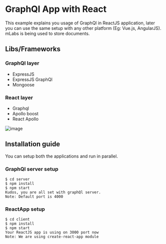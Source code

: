 # GraphQl App with React

This example explains you usage of GraphQl in ReactJS application, later you can use the same setup with any other platform (Eg: Vue.js, AngularJS). mLabs is being used to store documents.

## Libs/Frameworks
### GraphQl layer
<ul>
  <li>ExpressJS</li>
  <li>ExpressJS GraphQl</li>
  <li>Mongoose</li>
</ul>
  
### React layer
<ul>
  <li>Graphql</li>
  <li>Apollo boost</li>
  <li>React Apollo</li>
</ul>

![image](https://user-images.githubusercontent.com/3865313/59348417-57e68480-8d17-11e9-8295-468c27dc6d16.png)

## Installation guide

You can setup both the applications and run in parallel.

### GraphQl server setup

```
$ cd server
$ npm install
$ npm start
Kudos, you are all set with graphQl server.
Note: Default port is 4000
```

### ReactApp setup

```
$ cd client
$ npm install
$ npm start
Your ReactJS app is using on 3000 port now
Note: We are using create-react-app module
```
